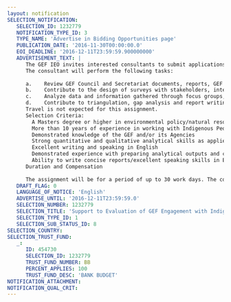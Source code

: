 ```yaml
---
layout: notification
SELECTION_NOTIFICATION: 
   SELECTION_ID: 1232779
   NOTIFICATION_TYPE_ID: 3
   TYPE_NAME: 'Advertise in Bidding Opportunities page'
   PUBLICATION_DATE: '2016-11-30T00:00:00.0'
   EOI_DEADLINE: '2016-12-11T23:59:59.900000000'
   ADVERTISEMENT_TEXT: |
      The GEF IEO invites interested consultants to submit applications to be the senior short term consultant to the Evaluation of GEF Engagement with Indigenous Peoples.
      The consultant will perform the following tasks:
      
      a.	Review GEF Council and Secretariat documents, reports, GEF IEO and external evaluations and other related documents relevant to reviews engagement with indigenous peoples by bilateral and multilateral agencies. 
      b.	Contribute to the design of surveys with stakeholders, interviews and focus groups 
      c.	Analyze data and information gathered through focus groups, individual interviews and surveys 
      d.	Contribute to triangulation, gap analysis and report writing  
      Travel is not expected for this assignment. 
      Selection Criteria:
      	A Masters degree or higher in environmental policy/natural resource management or relevant social science
      	More than 10 years of experience in working with Indigenous Peoples in international setting
      	Demonstrated knowledge of the GEF and/or its Agencies
      	Strong quantitative and qualitative analytical skills as applied to monitoring and evaluation
      	Excellent writing and speaking in English
      	Demonstrated experience with preparing analytical outputs and contributing to reports
      	Ability to write concise reports/excellent speaking skills in English. Ability to work in a collegial way with multi-disciplinary teams in cross-cultural settings. Additional UN languages would be considered an advantage. 
      Duration and Compensation 
      
      The assignment will be for a period of up to 30 work days. The consultant daily rate will be determined using the World Bank rules and procedures. The position is based in Washington, DC and can include working from a home-base. The duration of the contract would be December 2016 to March 2017.
   DRAFT_FLAG: 0
   LANGUAGE_OF_NOTICE: 'English'
   ADVERTISE_UNTIL: '2016-12-11T23:59:59.0'
   SELECTION_NUMBER: 1232779
   SELECTION_TITLE: 'Support to Evaluation of GEF Engagement with Indigenous Peoples'
   SELECTION_TYPE_ID: 1
   SELECTION_SUB_STATUS_ID: 8
SELECTION_COUNTRY: 
SELECTION_TRUST_FUND: 
   _: 
      ID: 454730
      SELECTION_ID: 1232779
      TRUST_FUND_NUMBER: BB
      PERCENT_APPLIES: 100
      TRUST_FUND_DESC: 'BANK BUDGET'
NOTIFICATION_ATTACHMENT: 
NOTIFICATION_QUAL_CRIT: 
---
```

